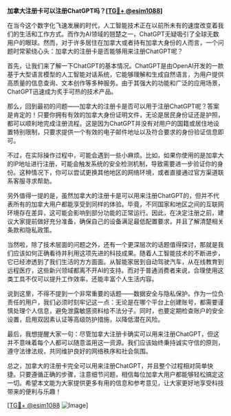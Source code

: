 **加拿大注册卡可以注册ChatGPT吗？[[TG💪+ @esim1088](https://t.me/s/esim1088)]**

在当今这个数字化飞速发展的时代，人工智能技术正在以前所未有的速度改变着我们的生活和工作方式。而作为AI领域的翘楚之一，ChatGPT无疑吸引了全球无数用户的眼球。然而，对于许多居住在加拿大或者持有加拿大身份的人而言，一个问题时常萦绕心头：加拿大的注册卡是否能够用来注册ChatGPT呢？

首先，让我们来了解一下ChatGPT的基本情况。ChatGPT是由OpenAI开发的一款基于大型语言模型的人工智能对话系统，它能够理解和生成自然语言，为用户提供高质量的信息查询、文本创作等多种服务。由于其强大的功能和广泛的应用场景，ChatGPT迅速成为炙手可热的技术产品。

那么，回到最初的问题——加拿大的注册卡是否可以用于注册ChatGPT呢？答案是肯定的！只要你拥有有效的加拿大身份证明文件，无论是居民身份证还是护照，都可以顺利地完成注册流程。这是因为ChatGPT并没有对用户的国籍或居住地设置特别限制，只要求提供一个有效的电子邮件地址以及符合要求的身份验证信息即可。

不过，在实际操作过程中，可能会遇到一些小麻烦。比如，如果你使用的是加拿大的IP地址进行注册，可能会触发系统的安全检测机制，导致需要进一步验证你的身份。这种情况下，你可以尝试更换其他地区的网络环境，或者直接通过官方渠道联系客服寻求帮助。

另外值得一提的是，虽然加拿大的注册卡是可以用来注册ChatGPT的，但并不代表所有的加拿大用户都能享受到同样的体验。毕竟，不同国家和地区之间的互联网环境存在差异，这可能会影响到部分功能的正常运行。因此，在决定注册之前，建议大家提前做好充分准备，确保自己的设备满足最低配置要求，并且了解清楚相关条款和隐私政策。

当然啦，除了技术层面的问题之外，还有一个更深层次的话题值得探讨，那就是我们应该如何正确看待并利用这项先进的科技成果。随着人工智能技术的不断进步，它已经渗透到了我们生活的方方面面。从智能家居到自动驾驶汽车，从在线教育到远程医疗，这些新兴领域都离不开AI的支持。而对于普通消费者来说，合理使用这类工具不仅可以提升工作效率，还能丰富个人生活内容。

说到这里，不得不提到一个非常重要的话题——数据安全与隐私保护。作为一位负责任的用户，我们必须时刻牢记这一点：无论是在哪个平台上创建账号，都需要谨慎处理个人信息，避免泄露敏感资料给不法分子。同时，也要定期检查账户的安全设置，启用双因素认证等高级防护措施，以降低潜在风险。

最后，我想提醒大家一句：尽管加拿大注册卡确实可以用来注册ChatGPT，但这并不意味着每个人都可以随意滥用这一资源。我们应该始终秉持诚实守信的原则，遵守法律法规，共同维护良好的网络秩序和社会氛围。

总之，加拿大的注册卡完全可以用来注册ChatGPT，并且整个过程相对简单快捷。只要遵循正确的步骤，注意细节问题，相信每位加拿大用户都能够轻松搞定这一切。希望本文能为大家提供更多有用的信息和参考意见，让大家更好地享受科技带来的便利与乐趣！

[[TG💪+ @esim1088](https://t.me/s/esim1088) ![Image](https://i.postimg.cc/4NQfJmqS/Snipaste-2025-05-13-00-14-12.png)]